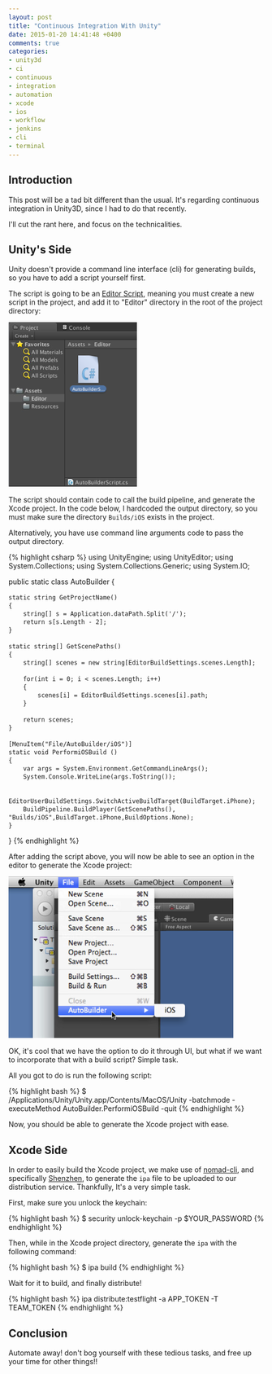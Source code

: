 ```yaml
---
layout: post
title: "Continuous Integration With Unity"
date: 2015-01-20 14:41:48 +0400
comments: true
categories: 
- unity3d
- ci
- continuous
- integration
- automation
- xcode
- ios
- workflow
- jenkins
- cli
- terminal
---
```


## Introduction

This post will be a tad bit different than the usual. It's regarding continuous integration in Unity3D, since I had to do that recently.

I'll cut the rant here, and focus on the technicalities.

## Unity's Side

Unity doesn't provide a command line interface (cli) for generating builds, so you have to add a script yourself first.

The script is going to be an [Editor Script](http://docs.unity3d.com/Manual/ExtendingTheEditor.html), meaning you must create a new script in the project, and add it to "Editor" directory in the root of the project directory:

![image](/images/unity-script.png)

The script should contain code to call the build pipeline, and generate the Xcode project. In the code below, I hardcoded the output directory, so you must make sure the directory `Builds/iOS` exists in the project.

Alternatively, you have use command line arguments code to pass the output directory.

{% highlight csharp %}
using UnityEngine;
using UnityEditor;
using System.Collections;
using System.Collections.Generic;
using System.IO;

public static class AutoBuilder {

    static string GetProjectName()
    {
        string[] s = Application.dataPath.Split('/');
        return s[s.Length - 2];
    }
    
    static string[] GetScenePaths()
    {
        string[] scenes = new string[EditorBuildSettings.scenes.Length];
        
        for(int i = 0; i < scenes.Length; i++)
        {
            scenes[i] = EditorBuildSettings.scenes[i].path;
        }
        
        return scenes;
    }

    [MenuItem("File/AutoBuilder/iOS")]
    static void PerformiOSBuild ()
    {
        var args = System.Environment.GetCommandLineArgs();
        System.Console.WriteLine(args.ToString());

        EditorUserBuildSettings.SwitchActiveBuildTarget(BuildTarget.iPhone);
        BuildPipeline.BuildPlayer(GetScenePaths(), "Builds/iOS",BuildTarget.iPhone,BuildOptions.None);
    }

}
{% endhighlight %}

After adding the script above, you will now be able to see an option in the editor to generate the Xcode project:

![image](/images/unity-editor-script.png)

OK, it's cool that we have the option to do it through UI, but what if we want to incorporate that with a build script? Simple task.

All you got to do is run the following script:

{% highlight bash %}
$ /Applications/Unity/Unity.app/Contents/MacOS/Unity -batchmode -executeMethod AutoBuilder.PerformiOSBuild -quit
{% endhighlight %}

Now, you should be able to generate the Xcode project with ease.

## Xcode Side

In order to easily build the Xcode project, we make use of [nomad-cli](http://nomad-cli.com/), and specifically [Shenzhen](https://github.com/nomad/Shenzhen), to generate the `ipa` file to be uploaded to our distribution service. Thankfully, It's a very simple task.

First, make sure you unlock the keychain:

{% highlight bash %}
$ security unlock-keychain -p $YOUR_PASSWORD
{% endhighlight %}

Then, while in the Xcode project directory, generate the `ipa` with the following command:

{% highlight bash %}
$ ipa build
{% endhighlight %}

Wait for it to build, and finally distribute!

{% highlight bash %}
ipa distribute:testflight -a APP_TOKEN -T TEAM_TOKEN
{% endhighlight %}

## Conclusion

Automate away! don't bog yourself with these tedious tasks, and free up your time for other things!!

